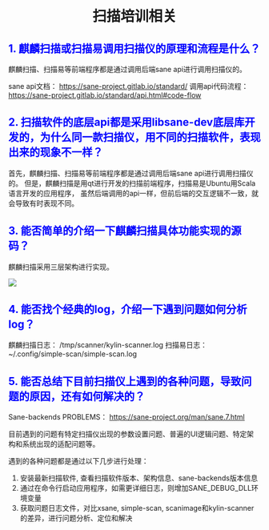# <center>扫描培训相关</center>

## <font color="blue">1. 麒麟扫描或扫描易调用扫描仪的原理和流程是什么？</font>
麒麟扫描、扫描易等前端程序都是通过调用后端sane api进行调用扫描仪的。

sane api文档： https://sane-project.gitlab.io/standard/
调用api代码流程：https://sane-project.gitlab.io/standard/api.html#code-flow

## <font color="blue">2. 扫描软件的底层api都是采用libsane-dev底层库开发的，为什么同一款扫描仪，用不同的扫描软件，表现出来的现象不一样？</font>
首先，麒麟扫描、扫描易等前端程序都是通过调用后端sane api进行调用扫描仪的。
但是，麒麟扫描是用qt进行开发的扫描前端程序，扫描易是Ubuntu用Scala语言开发的应用程序，
虽然后端调用的api一样，但前后端的交互逻辑不一致，就会导致有时表现不同。

## <font color="blue">3. 能否简单的介绍一下麒麟扫描具体功能实现的源码？</font>
麒麟扫描采用三层架构进行实现。

![](/home/yushuoqi/code/journey/os/linux/ubuntu/scanners/template.png)

## <font color="blue">4. 能否找个经典的log，介绍一下遇到问题如何分析log？</font>
麒麟扫描日志： /tmp/scanner/kylin-scanner.log
扫描易日志： ~/.config/simple-scan/simple-scan.log

## <font color="blue">5. 能否总结下目前扫描仪上遇到的各种问题，导致问题的原因，还有如何解决的？</font>
Sane-backends PROBLEMS： https://sane-project.org/man/sane.7.html

目前遇到的问题有特定扫描仪出现的参数设置问题、普遍的UI逻辑问题、特定架构和系统出现的适配问题等。

遇到的各种问题都是通过以下几步进行处理：
1. 安装最新扫描软件, 查看扫描软件版本、架构信息、sane-backends版本信息
2. 通过在命令行启动应用程序，如需更详细日志，则增加SANE_DEBUG_DLL环境变量
3. 获取问题日志文件，对比xsane, simple-scan, scanimage和kylin-scanner的差异，进行问题分析、定位和解决

